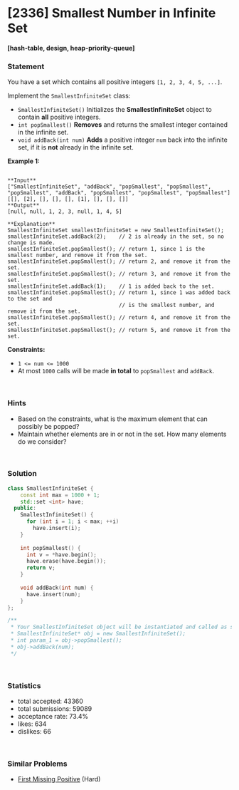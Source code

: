 # [2336] Smallest Number in Infinite Set

**[hash-table, design, heap-priority-queue]**

### Statement

You have a set which contains all positive integers `[1, 2, 3, 4, 5, ...]`.

Implement the `SmallestInfiniteSet` class:

* `SmallestInfiniteSet()` Initializes the **SmallestInfiniteSet** object to contain **all** positive integers.
* `int popSmallest()` **Removes** and returns the smallest integer contained in the infinite set.
* `void addBack(int num)` **Adds** a positive integer `num` back into the infinite set, if it is **not** already in the infinite set.


**Example 1:**

```

**Input**
["SmallestInfiniteSet", "addBack", "popSmallest", "popSmallest", "popSmallest", "addBack", "popSmallest", "popSmallest", "popSmallest"]
[[], [2], [], [], [], [1], [], [], []]
**Output**
[null, null, 1, 2, 3, null, 1, 4, 5]

**Explanation**
SmallestInfiniteSet smallestInfiniteSet = new SmallestInfiniteSet();
smallestInfiniteSet.addBack(2);    // 2 is already in the set, so no change is made.
smallestInfiniteSet.popSmallest(); // return 1, since 1 is the smallest number, and remove it from the set.
smallestInfiniteSet.popSmallest(); // return 2, and remove it from the set.
smallestInfiniteSet.popSmallest(); // return 3, and remove it from the set.
smallestInfiniteSet.addBack(1);    // 1 is added back to the set.
smallestInfiniteSet.popSmallest(); // return 1, since 1 was added back to the set and
                                   // is the smallest number, and remove it from the set.
smallestInfiniteSet.popSmallest(); // return 4, and remove it from the set.
smallestInfiniteSet.popSmallest(); // return 5, and remove it from the set.

```

**Constraints:**
* `1 <= num <= 1000`
* At most `1000` calls will be made **in total** to `popSmallest` and `addBack`.


<br />

### Hints

- Based on the constraints, what is the maximum element that can possibly be popped?
- Maintain whether elements are in or not in the set. How many elements do we consider?

<br />

### Solution

```cpp
class SmallestInfiniteSet {
    const int max = 1000 + 1;
    std::set <int> have;
  public:
    SmallestInfiniteSet() {
      for (int i = 1; i < max; ++i)
        have.insert(i);
    }
    
    int popSmallest() {
      int v = *have.begin();
      have.erase(have.begin());
      return v;
    }
    
    void addBack(int num) {
      have.insert(num);
    }
};

/**
 * Your SmallestInfiniteSet object will be instantiated and called as such:
 * SmallestInfiniteSet* obj = new SmallestInfiniteSet();
 * int param_1 = obj->popSmallest();
 * obj->addBack(num);
 */
```

<br />

### Statistics

- total accepted: 43360
- total submissions: 59089
- acceptance rate: 73.4%
- likes: 634
- dislikes: 66

<br />

### Similar Problems

- [First Missing Positive](https://leetcode.com/problems/first-missing-positive) (Hard)
